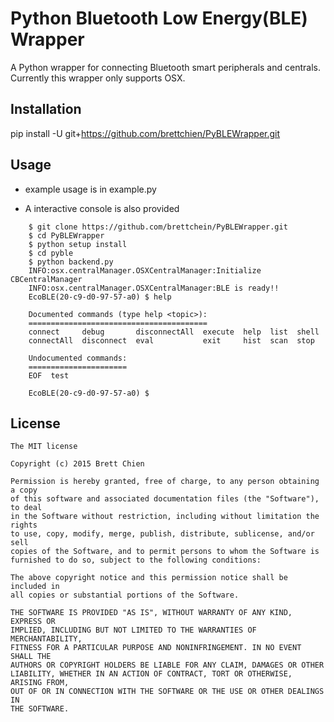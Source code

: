 # Python Bluetooth Low Energy(BLE) Wrapper

A Python wrapper for connecting Bluetooth smart peripherals and centrals.
Currently this wrapper only supports OSX.

## Installation

pip install -U git+https://github.com/brettchien/PyBLEWrapper.git

## Usage

- example usage is in example.py

- A interactive console is also provided

```
    $ git clone https://github.com/brettchein/PyBLEWrapper.git
    $ cd PyBLEWrapper
    $ python setup install
    $ cd pyble
    $ python backend.py
    INFO:osx.centralManager.OSXCentralManager:Initialize CBCentralManager
    INFO:osx.centralManager.OSXCentralManager:BLE is ready!!
    EcoBLE(20-c9-d0-97-57-a0) $ help

    Documented commands (type help <topic>):
    ========================================
    connect     debug       disconnectAll  execute  help  list  shell
    connectAll  disconnect  eval           exit     hist  scan  stop 

    Undocumented commands:
    ======================
    EOF  test

    EcoBLE(20-c9-d0-97-57-a0) $ 
```

## License

    The MIT license
    
    Copyright (c) 2015 Brett Chien

    Permission is hereby granted, free of charge, to any person obtaining a copy
    of this software and associated documentation files (the "Software"), to deal
    in the Software without restriction, including without limitation the rights
    to use, copy, modify, merge, publish, distribute, sublicense, and/or sell
    copies of the Software, and to permit persons to whom the Software is
    furnished to do so, subject to the following conditions:

    The above copyright notice and this permission notice shall be included in
    all copies or substantial portions of the Software.

    THE SOFTWARE IS PROVIDED "AS IS", WITHOUT WARRANTY OF ANY KIND, EXPRESS OR
    IMPLIED, INCLUDING BUT NOT LIMITED TO THE WARRANTIES OF MERCHANTABILITY,
    FITNESS FOR A PARTICULAR PURPOSE AND NONINFRINGEMENT. IN NO EVENT SHALL THE
    AUTHORS OR COPYRIGHT HOLDERS BE LIABLE FOR ANY CLAIM, DAMAGES OR OTHER
    LIABILITY, WHETHER IN AN ACTION OF CONTRACT, TORT OR OTHERWISE, ARISING FROM,
    OUT OF OR IN CONNECTION WITH THE SOFTWARE OR THE USE OR OTHER DEALINGS IN
    THE SOFTWARE.
